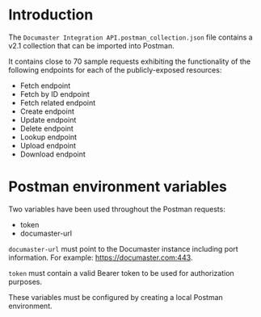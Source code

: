 # Introduction

The `Documaster Integration API.postman_collection.json` file contains a v2.1 collection that can be imported into Postman.

It contains close to 70 sample requests exhibiting the functionality of the following endpoints for each of the publicly-exposed resources:
- Fetch endpoint
- Fetch by ID endpoint
- Fetch related endpoint
- Create endpoint
- Update endpoint
- Delete endpoint
- Lookup endpoint 
- Upload endpoint
- Download endpoint

# Postman environment variables

Two variables have been used throughout the Postman requests:
- token
- documaster-url

`documaster-url` must point to the Documaster instance including port information. For example: https://documaster.com:443.

`token` must contain a valid Bearer token to be used for authorization purposes.

These variables must be configured by creating a local Postman environment.